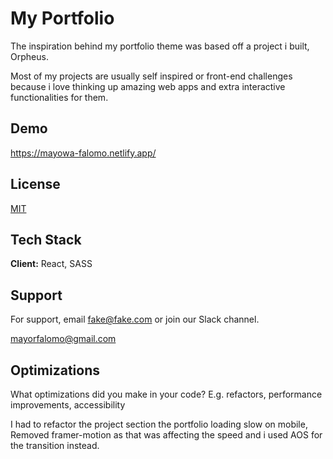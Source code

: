 
# My Portfolio

The inspiration behind my portfolio theme was based off a project i built, Orpheus.

Most of my projects are usually self inspired or front-end challenges because i love thinking up amazing web apps and extra interactive functionalities for them.


## Demo

https://mayowa-falomo.netlify.app/


## License

[MIT](https://choosealicense.com/licenses/mit/)


## Tech Stack

**Client:** React, SASS



## Support

For support, email fake@fake.com or join our Slack channel.

mayorfalomo@gmail.com
## Optimizations

What optimizations did you make in your code? E.g. refactors, performance improvements, accessibility

I had to refactor the project section the portfolio loading slow on mobile, Removed framer-motion as that was affecting the speed and i used AOS for the transition instead. 